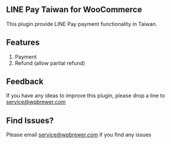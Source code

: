 ## LINE Pay Taiwan for WooCommerce
This plugin provide LINE Pay payment functionality in Taiwan.

## Features
1. Payment
2. Refund (allow partial refund)

## Feedback
If you have any ideas to improve this plugin, please drop a line to service@wpbrewer.com

## Find Issues?
Please email service@wpbrewer.com if you find any issues
